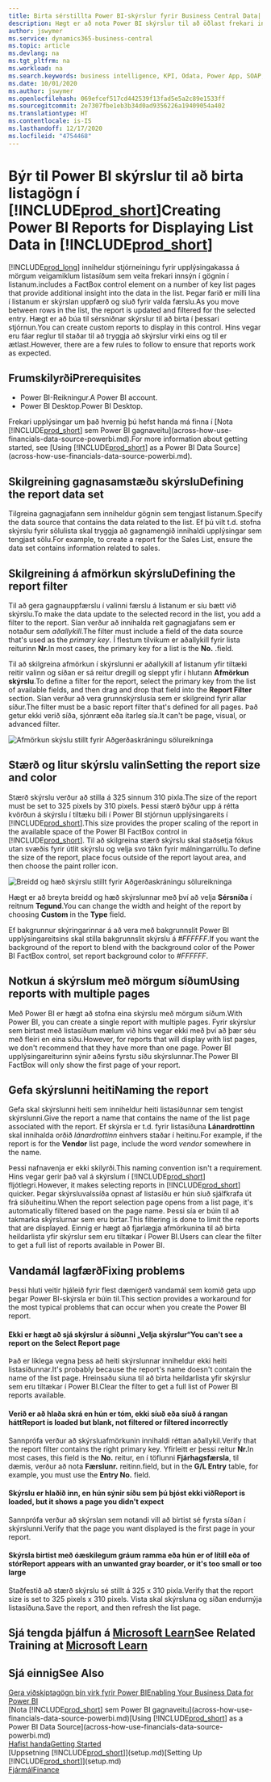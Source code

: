 ```yaml
---
title: Birta sérstillta Power BI-skýrslur fyrir Business Central Data| Microsoft docs
description: Hægt er að nota Power BI skýrslur til að öðlast frekari innsýn í gögnum í listum.
author: jswymer
ms.service: dynamics365-business-central
ms.topic: article
ms.devlang: na
ms.tgt_pltfrm: na
ms.workload: na
ms.search.keywords: business intelligence, KPI, Odata, Power App, SOAP, analysis
ms.date: 10/01/2020
ms.author: jswymer
ms.openlocfilehash: 069efcef517cd442539f13fad5e5a2c89e1533ff
ms.sourcegitcommit: 2e7307fbe1eb3b34d0ad9356226a19409054a402
ms.translationtype: HT
ms.contentlocale: is-IS
ms.lasthandoff: 12/17/2020
ms.locfileid: "4754468"
---
```

# <a name="creating-power-bi-reports-for-displaying-list-data-in-prod_short"></a><span data-ttu-id="94399-103">Býr til Power BI skýrslur til að birta listagögn í [!INCLUDE[prod_short](includes/prod_short.md)]</span><span class="sxs-lookup"><span data-stu-id="94399-103">Creating Power BI Reports for Displaying List Data in [!INCLUDE[prod_short](includes/prod_short.md)]</span></span>

[!INCLUDE[prod_long](includes/prod_long.md)] <span data-ttu-id="94399-104">inniheldur stjórneiningu fyrir upplýsingakassa á mörgum veigamiklum listasíðum sem veita frekari innsýn í gögnin í listanum.</span><span class="sxs-lookup"><span data-stu-id="94399-104">includes a FactBox control element on a number of key list pages that provide additional insight into the data in the list.</span></span> <span data-ttu-id="94399-105">Þegar farið er milli lína í listanum er skýrslan uppfærð og síuð fyrir valda færslu.</span><span class="sxs-lookup"><span data-stu-id="94399-105">As you move between rows in the list, the report is updated and filtered for the selected entry.</span></span> <span data-ttu-id="94399-106">Hægt er að búa til sérsniðnar skýrslur til að birta í þessari stjórnun.</span><span class="sxs-lookup"><span data-stu-id="94399-106">You can create custom reports to display in this control.</span></span> <span data-ttu-id="94399-107">Hins vegar eru fáar reglur til staðar til að tryggja að skýrslur virki eins og til er ætlast.</span><span class="sxs-lookup"><span data-stu-id="94399-107">However, there are a few rules to follow to ensure that reports work as expected.</span></span>  

## <a name="prerequisites"></a><span data-ttu-id="94399-108">Frumskilyrði</span><span class="sxs-lookup"><span data-stu-id="94399-108">Prerequisites</span></span>

- <span data-ttu-id="94399-109">Power BI-Reikningur.</span><span class="sxs-lookup"><span data-stu-id="94399-109">A Power BI account.</span></span>
- <span data-ttu-id="94399-110">Power BI Desktop.</span><span class="sxs-lookup"><span data-stu-id="94399-110">Power BI Desktop.</span></span>

<span data-ttu-id="94399-111">Frekari upplýsingar um það hvernig þú hefst handa má finna í [Nota [!INCLUDE[prod_short](includes/prod_short.md)] sem Power BI gagnaveitu](across-how-use-financials-data-source-powerbi.md).</span><span class="sxs-lookup"><span data-stu-id="94399-111">For more information about getting started, see [Using [!INCLUDE[prod_short](includes/prod_short.md)] as a Power BI Data Source](across-how-use-financials-data-source-powerbi.md).</span></span>

## <a name="defining-the-report-data-set"></a><span data-ttu-id="94399-112">Skilgreining gagnasamstæðu skýrslu</span><span class="sxs-lookup"><span data-stu-id="94399-112">Defining the report data set</span></span>

<span data-ttu-id="94399-113">Tilgreina gagnagjafann sem inniheldur gögnin sem tengjast listanum.</span><span class="sxs-lookup"><span data-stu-id="94399-113">Specify the data source that contains the data related to the list.</span></span> <span data-ttu-id="94399-114">Ef þú vilt t.d. stofna skýrslu fyrir sölulista skal tryggja að gagnamengið innihaldi upplýsingar sem tengjast sölu.</span><span class="sxs-lookup"><span data-stu-id="94399-114">For example, to create a report for the Sales List, ensure the data set contains information related to sales.</span></span>  

## <a name="defining-the-report-filter"></a><span data-ttu-id="94399-115">Skilgreining á afmörkun skýrslu</span><span class="sxs-lookup"><span data-stu-id="94399-115">Defining the report filter</span></span>

<span data-ttu-id="94399-116">Til að gera gagnauppfærslu í valinni færslu á listanum er síu bætt við skýrslu.</span><span class="sxs-lookup"><span data-stu-id="94399-116">To make the data update to the selected record in the list, you add a filter to the report.</span></span> <span data-ttu-id="94399-117">Sían verður að innihalda reit gagnagjafans sem er notaður sem *aðallykill*.</span><span class="sxs-lookup"><span data-stu-id="94399-117">The filter must include a field of the data source that's used as the *primary key*.</span></span> <span data-ttu-id="94399-118">Í flestum tilvikum er aðallykill fyrir lista reiturinn **Nr.**</span><span class="sxs-lookup"><span data-stu-id="94399-118">In most cases, the primary key for a list is the **No.**</span></span> <span data-ttu-id="94399-119">.</span><span class="sxs-lookup"><span data-stu-id="94399-119">field.</span></span>

<span data-ttu-id="94399-120">Til að skilgreina afmörkun í skýrslunni er aðallykill af listanum yfir tiltæki reitir valinn og síðan er sá reitur dregill og sleppt yfir í hlutann **Afmörkun skýrslu**.</span><span class="sxs-lookup"><span data-stu-id="94399-120">To define a filter for the report, select the primary key from the list of available fields, and then drag and drop that field into the **Report Filter** section.</span></span> <span data-ttu-id="94399-121">Sían verður að vera grunnskýrslusía sem er skilgreind fyrir allar síður.</span><span class="sxs-lookup"><span data-stu-id="94399-121">The filter must be a basic report filter that's defined for all pages.</span></span> <span data-ttu-id="94399-122">Það getur ekki verið síða, sjónrænt eða ítarleg sía.</span><span class="sxs-lookup"><span data-stu-id="94399-122">It can't be page, visual, or advanced filter.</span></span>

![Afmörkun skýslu stillt fyrir Aðgerðaskráningu sölureikninga](./media/across-how-use-powerbi-reports-factbox/financials-powerbi-report-filter-v3.png)

## <a name="setting-the-report-size-and-color"></a><span data-ttu-id="94399-124">Stærð og litur skýrslu valin</span><span class="sxs-lookup"><span data-stu-id="94399-124">Setting the report size and color</span></span>

<span data-ttu-id="94399-125">Stærð skýrslu verður að stilla á 325 sinnum 310 pixla.</span><span class="sxs-lookup"><span data-stu-id="94399-125">The size of the report must be set to 325 pixels by 310 pixels.</span></span> <span data-ttu-id="94399-126">Þessi stærð býður upp á rétta kvörðun á skýrslu í tiltæku bili í Power BI stjórnun upplýsingareits í [!INCLUDE[prod_short](includes/prod_short.md)].</span><span class="sxs-lookup"><span data-stu-id="94399-126">This size provides the proper scaling of the report in the available space of the Power BI FactBox control in [!INCLUDE[prod_short](includes/prod_short.md)].</span></span> <span data-ttu-id="94399-127">Til að skilgreina stærð skýrslu skal staðsetja fókus utan svæðis fyrir útlit skýrslu og velja svo tákn fyrir málningarrúllu.</span><span class="sxs-lookup"><span data-stu-id="94399-127">To define the size of the report, place focus outside of the report layout area, and then choose the paint roller icon.</span></span>

![Breidd og hæð skýrslu stillt fyrir Aðgerðaskráningu sölureikninga](./media/across-how-use-powerbi-reports-factbox/financials-powerbi-report-sizing-v3.png)

<span data-ttu-id="94399-129">Hægt er að breyta breidd og hæð skýrslunnar með því að velja **Sérsníða** í reitnum **Tegund**.</span><span class="sxs-lookup"><span data-stu-id="94399-129">You can change the width and height of the report by choosing **Custom** in the **Type** field.</span></span>

<span data-ttu-id="94399-130">Ef bakgrunnur skýringarinnar á að vera með bakgrunnslit Power BI upplýsingareitsins skal stilla bakgrunnslit skýrslu á *#FFFFFF*.</span><span class="sxs-lookup"><span data-stu-id="94399-130">If you want the background of the report to blend with the background color of the Power BI FactBox control, set report background color to *#FFFFFF*.</span></span> 

## <a name="using-reports-with-multiple-pages"></a><span data-ttu-id="94399-131">Notkun á skýrslum með mörgum síðum</span><span class="sxs-lookup"><span data-stu-id="94399-131">Using reports with multiple pages</span></span>

<span data-ttu-id="94399-132">Með Power BI er hægt að stofna eina skýrslu með mörgum síðum.</span><span class="sxs-lookup"><span data-stu-id="94399-132">With Power BI, you can create a single report with multiple pages.</span></span> <span data-ttu-id="94399-133">Fyrir skýrslur sem birtast með listasíðum mælum við hins vegar ekki með því að þær séu með fleiri en eina síðu.</span><span class="sxs-lookup"><span data-stu-id="94399-133">However, for reports that will display with list pages, we don't recommend that they have more than one page.</span></span> <span data-ttu-id="94399-134">Power BI upplýsingareiturinn sýnir aðeins fyrstu síðu skýrslunnar.</span><span class="sxs-lookup"><span data-stu-id="94399-134">The Power BI FactBox will only show the first page of your report.</span></span>

## <a name="naming-the-report"></a><span data-ttu-id="94399-135">Gefa skýrslunni heiti</span><span class="sxs-lookup"><span data-stu-id="94399-135">Naming the report</span></span>

<span data-ttu-id="94399-136">Gefa skal skýrslunni heiti sem inniheldur heiti listasíðunnar sem tengist skýrslunni.</span><span class="sxs-lookup"><span data-stu-id="94399-136">Give the report a name that contains the name of the list page associated with the report.</span></span> <span data-ttu-id="94399-137">Ef skýrsla er t.d. fyrir listasíðuna **Lánardrottinn** skal innihalda orðið *lánardrottinn* einhvers staðar í heitinu.</span><span class="sxs-lookup"><span data-stu-id="94399-137">For example, if the report is for the **Vendor** list page, include the word *vendor* somewhere in the name.</span></span>  

<span data-ttu-id="94399-138">Þessi nafnavenja er ekki skilyrði.</span><span class="sxs-lookup"><span data-stu-id="94399-138">This naming convention isn't a requirement.</span></span> <span data-ttu-id="94399-139">Hins vegar gerir það val á skýrslum í [!INCLUDE[prod_short](includes/prod_short.md)] fljótlegri.</span><span class="sxs-lookup"><span data-stu-id="94399-139">However, it makes selecting reports in [!INCLUDE[prod_short](includes/prod_short.md)] quicker.</span></span> <span data-ttu-id="94399-140">Þegar skýrsluvalssíða opnast af listasíðu er hún síuð sjálfkrafa út frá síðuheitinu.</span><span class="sxs-lookup"><span data-stu-id="94399-140">When the report selection page opens from a list page, it's automatically filtered based on the page name.</span></span> <span data-ttu-id="94399-141">Þessi sía er búin til að takmarka skýrslurnar sem eru birtar.</span><span class="sxs-lookup"><span data-stu-id="94399-141">This filtering is done to limit the reports that are displayed.</span></span> <span data-ttu-id="94399-142">Einnig er hægt að fjarlægja afmörkunina til að birta heildarlista yfir skýrslur sem eru tiltækar í Power BI.</span><span class="sxs-lookup"><span data-stu-id="94399-142">Users can clear the filter to get a full list of reports available in Power BI.</span></span>  

## <a name="fixing-problems"></a><span data-ttu-id="94399-143">Vandamál lagfærð</span><span class="sxs-lookup"><span data-stu-id="94399-143">Fixing problems</span></span>

<span data-ttu-id="94399-144">Þessi hluti veitir hjáleið fyrir flest dæmigerð vandamál sem komið geta upp þegar Power BI-skýrsla er búin til.</span><span class="sxs-lookup"><span data-stu-id="94399-144">This section provides a workaround for the most typical problems that can occur when you create the Power BI report.</span></span>  

#### <a name="you-cant-see-a-report-on-the-select-report-page"></a><span data-ttu-id="94399-145">Ekki er hægt að sjá skýrslur á síðunni „Velja skýrslur“</span><span class="sxs-lookup"><span data-stu-id="94399-145">You can't see a report on the Select Report page</span></span>

<span data-ttu-id="94399-146">Það er líklega vegna þess að heiti skýrslunnar inniheldur ekki heiti listasíðunnar.</span><span class="sxs-lookup"><span data-stu-id="94399-146">It's probably because the report's name doesn't contain the name of the list page.</span></span> <span data-ttu-id="94399-147">Hreinsaðu síuna til að birta heildarlista yfir skýrslur sem eru tiltækar í Power BI.</span><span class="sxs-lookup"><span data-stu-id="94399-147">Clear the filter to get a full list of Power BI reports available.</span></span>  

#### <a name="report-is-loaded-but-blank-not-filtered-or-filtered-incorrectly"></a><span data-ttu-id="94399-148">Verið er að hlaða skrá en hún er tóm, ekki síuð eða síuð á rangan hátt</span><span class="sxs-lookup"><span data-stu-id="94399-148">Report is loaded but blank, not filtered or filtered incorrectly</span></span>

<span data-ttu-id="94399-149">Sannprófa verður að skýrsluafmörkunin innihaldi réttan aðallykil.</span><span class="sxs-lookup"><span data-stu-id="94399-149">Verify that the report filter contains the right primary key.</span></span> <span data-ttu-id="94399-150">Yfirleitt er þessi reitur **Nr.**</span><span class="sxs-lookup"><span data-stu-id="94399-150">In most cases, this field is the **No.**</span></span> <span data-ttu-id="94399-151">reitur, en í töflunni **Fjárhagsfærsla**, til dæmis, verður að nota **Færslunr.** reitinn.</span><span class="sxs-lookup"><span data-stu-id="94399-151">field, but in the **G/L Entry** table, for example, you must use the **Entry No.** field.</span></span>

#### <a name="report-is-loaded-but-it-shows-a-page-you-didnt-expect"></a><span data-ttu-id="94399-152">Skýrslu er hlaðið inn, en hún sýnir síðu sem þú bjóst ekki við</span><span class="sxs-lookup"><span data-stu-id="94399-152">Report is loaded, but it shows a page you didn't expect</span></span>

<span data-ttu-id="94399-153">Sannprófa verður að skýrslan sem notandi vill að birtist sé fyrsta síðan í skýrslunni.</span><span class="sxs-lookup"><span data-stu-id="94399-153">Verify that the page you want displayed is the first page in your report.</span></span>  

#### <a name="report-appears-with-an-unwanted-gray-boarder-or-its-too-small-or-too-large"></a><span data-ttu-id="94399-154">Skýrsla birtist með óæskilegum gráum ramma eða hún er of lítill eða of stór</span><span class="sxs-lookup"><span data-stu-id="94399-154">Report appears with an unwanted gray boarder, or it's too small or too large</span></span>

<span data-ttu-id="94399-155">Staðfestið að stærð skýrslu sé stillt á 325 x 310 pixla.</span><span class="sxs-lookup"><span data-stu-id="94399-155">Verify that the report size is set to 325 pixels x 310 pixels.</span></span> <span data-ttu-id="94399-156">Vista skal skýrsluna og síðan endurnýja listasíðuna.</span><span class="sxs-lookup"><span data-stu-id="94399-156">Save the report, and then refresh the list page.</span></span>  

## <a name="see-related-training-at-microsoft-learn"></a><span data-ttu-id="94399-157">Sjá tengda þjálfun á [Microsoft Learn](/learn/modules/configure-powerbi-excel-dynamics-365-business-central/index)</span><span class="sxs-lookup"><span data-stu-id="94399-157">See Related Training at [Microsoft Learn](/learn/modules/configure-powerbi-excel-dynamics-365-business-central/index)</span></span>

## <a name="see-also"></a><span data-ttu-id="94399-158">Sjá einnig</span><span class="sxs-lookup"><span data-stu-id="94399-158">See Also</span></span>

[<span data-ttu-id="94399-159">Gera viðskiptagögn þín virk fyrir Power BI</span><span class="sxs-lookup"><span data-stu-id="94399-159">Enabling Your Business Data for Power BI</span></span>](admin-powerbi.md)  
<span data-ttu-id="94399-160">[Nota [!INCLUDE[prod_short](includes/prod_short.md)] sem Power BI gagnaveitu](across-how-use-financials-data-source-powerbi.md)</span><span class="sxs-lookup"><span data-stu-id="94399-160">[Using [!INCLUDE[prod_short](includes/prod_short.md)] as a Power BI Data Source](across-how-use-financials-data-source-powerbi.md)</span></span>  
[<span data-ttu-id="94399-161">Hafist handa</span><span class="sxs-lookup"><span data-stu-id="94399-161">Getting Started</span></span>](product-get-started.md)  
<span data-ttu-id="94399-162">[Uppsetning [!INCLUDE[prod_short](includes/prod_short.md)]](setup.md)</span><span class="sxs-lookup"><span data-stu-id="94399-162">[Setting Up [!INCLUDE[prod_short](includes/prod_short.md)]](setup.md)</span></span>  
[<span data-ttu-id="94399-163">Fjármál</span><span class="sxs-lookup"><span data-stu-id="94399-163">Finance</span></span>](finance.md)  
